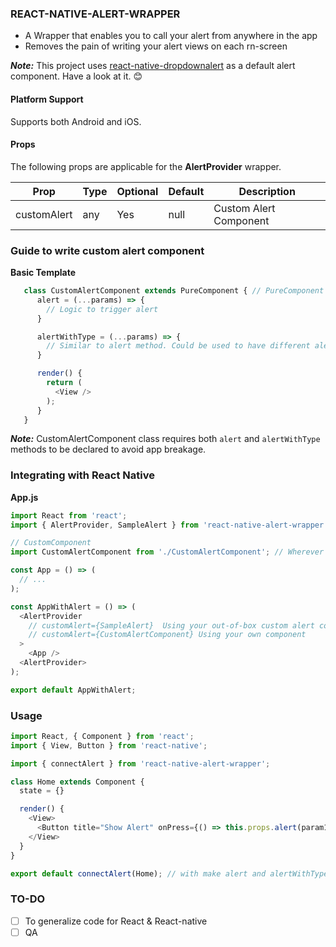 ### REACT-NATIVE-ALERT-WRAPPER

<ul>
  <li>A Wrapper that enables you to call your alert from anywhere in the app</li>
  <li>Removes the pain of writing your alert views on each rn-screen</li>
</ul>

***Note:*** This project uses [react-native-dropdownalert](https://www.npmjs.com/package/react-native-dropdownalert/v/3.1.2) as a default alert component. Have a look at it. :blush:

#### Platform Support
Supports both Android and iOS.

#### Props

The following props are applicable for the **AlertProvider** wrapper.

Prop              | Type     | Optional | Default     | Description
----------------- | -------- | -------- | ----------- | -----------
customAlert         | any     | Yes       | null       | Custom Alert Component


### Guide to write custom alert component

**Basic Template**

```javascript
   class CustomAlertComponent extends PureComponent { // PureComponent - Optimal Performance
      alert = (...params) => {
        // Logic to trigger alert
      }

      alertWithType = (...params) => {
        // Similar to alert method. Could be used to have different alert types
      }

      render() {
        return (
          <View />
        );
      }
   }
```

***Note:***
CustomAlertComponent class requires both `alert` and `alertWithType` methods to be declared to avoid app breakage.<br>

### Integrating with React Native

**App.js**

```javascript
import React from 'react';
import { AlertProvider, SampleAlert } from 'react-native-alert-wrapper';

// CustomComponent
import CustomAlertComponent from './CustomAlertComponent'; // Wherever you keep it

const App = () => (
  // ...  
);

const AppWithAlert = () => (
  <AlertProvider
    // customAlert={SampleAlert}  Using your out-of-box custom alert component
    // customAlert={CustomAlertComponent} Using your own component
  >
    <App />
  <AlertProvider>
);

export default AppWithAlert;
```

### Usage

```javascript
import React, { Component } from 'react';
import { View, Button } from 'react-native';

import { connectAlert } from 'react-native-alert-wrapper';

class Home extends Component {
  state = {}

  render() {
    <View>
      <Button title="Show Alert" onPress={() => this.props.alert(param1, param2)} />
    </View>
  }
}

export default connectAlert(Home); // with make alert and alertWithType props available to Home
```

### TO-DO
- [ ] To generalize code for React & React-native
- [ ] QA
